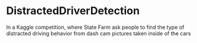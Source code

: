 # DistractedDriverDetection
In a Kaggle competition, where State Farm ask people to find the type of distracted driving behavior from dash cam pictures taken inside of the cars
